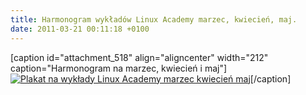```yaml
---
title: Harmonogram wykładów Linux Academy marzec, kwiecień, maj.
date: 2011-03-21 00:11:18 +0100
---
```

[caption id="attachment\_518" align="aligncenter" width="212" caption="Harmonogram na marzec, kwiecień i maj"][![Plakat na wykłady Linux Academy marzec kwiecień maj](http://www.asi.pwr.wroc.pl/wp-content/uploads/2011/03/la-plakat-marzec-kwiecien-20111-212x300.jpg "Harmonogram wykładów Linux Academy")](http://www.asi.pwr.wroc.pl/wp-content/uploads/2011/03/la-plakat-marzec-kwiecien-20111.jpg)[/caption]

